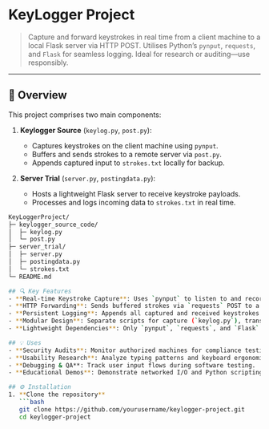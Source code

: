 # KeyLogger Project

> Capture and forward keystrokes in real time from a client machine to a local Flask server via HTTP POST. Utilises Python’s `pynput`, `requests`, and `Flask` for seamless logging. Ideal for research or auditing—use responsibly.

---

## 🚀 Overview

This project comprises two main components:

1. **Keylogger Source** (`keylog.py`, `post.py`):
   - Captures keystrokes on the client machine using `pynput`.
   - Buffers and sends strokes to a remote server via `post.py`.
   - Appends captured input to `strokes.txt` locally for backup.

2. **Server Trial** (`server.py`, `postingdata.py`):
   - Hosts a lightweight Flask server to receive keystroke payloads.
   - Processes and logs incoming data to `strokes.txt` in real time.

```bash
KeyLoggerProject/
├─ keylogger_source_code/
│  ├─ keylog.py
│  └─ post.py
├─ server_trial/
│  ├─ server.py
│  ├─ postingdata.py
│  └─ strokes.txt
└─ README.md

## 🔍 Key Features
- **Real-time Keystroke Capture**: Uses `pynput` to listen to and record every key press.
- **HTTP Forwarding**: Sends buffered strokes via `requests` POST to a Flask server endpoint.
- **Persistent Logging**: Appends all captured and received keystrokes to `strokes.txt` on both client and server.
- **Modular Design**: Separate scripts for capture (`keylog.py`), transmission (`post.py`), and reception (`server.py`/`postingdata.py`).
- **Lightweight Dependencies**: Only `pynput`, `requests`, and `Flask`.

## 💡 Uses
- **Security Audits**: Monitor authorized machines for compliance testing.
- **Usability Research**: Analyze typing patterns and keyboard ergonomics.
- **Debugging & QA**: Track user input flows during software testing.
- **Educational Demos**: Demonstrate networked I/O and Python scripting.

## ⚙️ Installation
1. **Clone the repository**  
   ```bash
   git clone https://github.com/yourusername/keylogger-project.git
   cd keylogger-project
